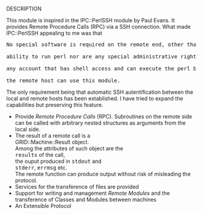 DESCRIPTION<p>
This module is inspired in the IPC::PerlSSH module by Paul Evans. It provides Remote Procedure Calls (RPC) via a SSH connection. What made IPC::PerlSSH appealing to me was that</p>

<pre>
No special software is required on the remote end, other than the<br>
ability to run perl nor are any special administrative rights required;<br>
any account that has shell access and can execute the perl binary on<br>
the remote host can use this module.</pre><p>

The only requirement being that automatic SSH autentification between the local and remote hosts has been established. I have tried to expand the capabilities but preserving this feature.</p>
<ul>

<li>Provide <i>Remote Procedure Calls</i> (RPC). Subroutines on the remote side can be called with arbitrary nested structures as arguments from the local side.</li>

<li>The result of a remote call is a<br>
GRID::Machine::Result object.<br>
Among the attributes of such object are the<br>
<tt>results</tt> of the call,<br>
the ouput produced in <tt>stdout</tt> and<br>
<tt>stderr</tt>, <tt>errmsg</tt> etc.<br>
The remote function can produce output without risk of misleading the protocol.</li>

<li>Services for the transference of files are provided</li>
<li>Support for writing and management <i>Remote Modules</i> and the transference of Classes and Modules between machines</li>
<li>An Extensible Protocol</li>
</ul>